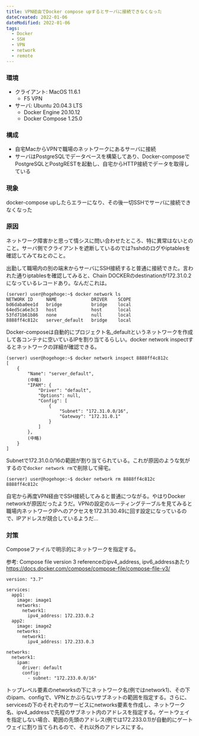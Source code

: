 ```yaml
---
title: VPN経由でDocker compose upするとサーバに接続できなくなった
dateCreated: 2022-01-06
dateModified: 2022-01-06
tags:
  - Docker
  - SSH
  - VPN
  - network
  - remote
---
```


### 環境

- クライアント: MacOS 11.6.1
  - F5 VPN
- サーバ: Ubuntu 20.04.3 LTS
  - Docker Engine 20.10.12
  - Docker Compose 1.25.0


### 構成

- 自宅MacからVPNで職場のネットワークにあるサーバに接続
- サーバはPostgreSQLでデータベースを構築してあり、Docker-composeでPostgreSQLとPostgRESTを起動し、自宅からHTTP接続でデータを取得している


### 現象

docker-compose upしたらエラーになり、その後一切SSHでサーバに接続できなくなった


### 原因

ネットワーク障害かと思って情シスに問い合わせたところ、特に異常はないとのこと。サーバ側でクライアントを遮断しているのでは?sshdのログやiptablesを確認してみてねとのこと。

出勤して職場内の別の端末からサーバにSSH接続すると普通に接続できた。言われた通りiptablesを確認してみると、Chain DOCKERのdestinationが172.31.0.2になっているレコードあり。なんだこれは。

```
(server) user@hogehoge:~$ docker network ls
NETWORK ID     NAME             DRIVER    SCOPE
bd6daba0ee1d   bridge           bridge    local
64ed5ca6e3c3   host             host      local
53fd71b61b86   none             null      local
8888ff4c812c   server_default   bridge    local
```

Docker-composeは自動的にプロジェクト名_defaultというネットワークを作成して各コンテナに空いているIPを割り当てるらしい。docker network inspectするとネットワークの詳細が確認できる。

```
(server) user@hogehoge:~$ docker network inspect 8888ff4c812c
[
    {
        "Name": "server_default",
        (中略)
        "IPAM": {
            "Driver": "default",
            "Options": null,
            "Config": [
                {
                    "Subnet": "172.31.0.0/16",
                    "Gateway": "172.31.0.1"
                }
            ]
        },
        (中略)
    }
]
```

Subnetで172.31.0.0/16の範囲が割り当てられている。これが原因のような気がするので`docker network rm`で削除して帰宅。

```
(server) user@hogehoge:~$ docker network rm 8888ff4c812c
8888ff4c812c
```

自宅から再度VPN経由でSSH接続してみると普通につながる。やはりDocker networkが原因だったようだ。VPNの設定のルーティングテーブルを見てみると職場内ネットワークIPへのアクセスを172.31.30.49に回す設定になっているので、IPアドレスが競合しているようだ...


### 対策

Composeファイルで明示的にネットワークを指定する。

参考: Compose file version 3 referenceのipv4\_address, ipv6\_addressあたり
https://docs.docker.com/compose/compose-file/compose-file-v3/

```
version: "3.7"

services:
  app1:
    image: image1
    networks:
      network1:
        ipv4_address: 172.233.0.2
  app2:
    image: image2
    networks:
      network1:
        ipv4_address: 172.233.0.3

networks:
  network1:
    ipam:
      driver: default
      config:
        - subnet: "172.233.0.0/16"
```

トップレベル要素のnetworksの下にネットワーク名(例ではnetwork1)、その下のipam、configで、VPNとかぶらないサブネットの範囲を指定する。さらに、servicesの下のそれぞれのサービスにnetworks要素を作成し、ネットワーク名、ipv4_addressで先程のサブネット内のアドレスを指定する。ゲートウェイを指定しない場合、範囲の先頭のアドレス(例では172.233.0.1)が自動的にゲートウェイに割り当てられるので、それ以外のアドレスにする。
